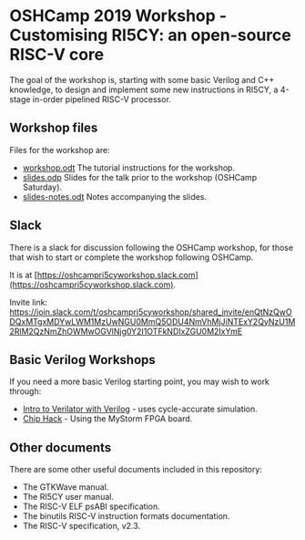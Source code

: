 # OSHCamp 2019 Workshop - Customising RI5CY: an open-source RISC-V core

The goal of the workshop is, starting with some basic Verilog and C++ knowledge,
to design and implement some new instructions in RI5CY, a 4-stage in-order
pipelined RISC-V processor.

## Workshop files

Files for the workshop are:

* [workshop.odt](workshop.odt) The tutorial instructions for the workshop.
* [slides.odp](slides.odp) Slides for the talk prior to the workshop (OSHCamp
Saturday).
* [slides-notes.odt](slides-notes.odt) Notes accompanying the slides.

## Slack

There is a slack for discussion following the OSHCamp workshop, for those that
wish to start or complete the workshop following OSHCamp.

It is at
[https://oshcampri5cyworkshop.slack.com](https://oshcampri5cyworkshop.slack.com).

Invite link: https://join.slack.com/t/oshcampri5cyworkshop/shared_invite/enQtNzQwODQxMTgxMDYwLWM1MzUwNGU0MmQ5ODU4NmVhMjJiNTExY2QyNzU1M2RlM2QzNmZhOWMwOGVlNjg0Y2I1OTFkNDIxZGU0M2IxYmE

## Basic Verilog Workshops

If you need a more basic Verilog starting point, you may wish to work through:

* [Intro to Verilator with Verilog](https://gmarkall.wordpress.com/teaching) -
  uses cycle-accurate simulation.
* [Chip Hack](http://chiphack.org) - Using the MyStorm FPGA board.

## Other documents

There are some other useful documents included in this repository:

* The GTKWave manual.
* The RI5CY user manual.
* The RISC-V ELF psABI specification.
* The binutils RISC-V instruction formats documentation.
* The RISC-V specification, v2.3.
